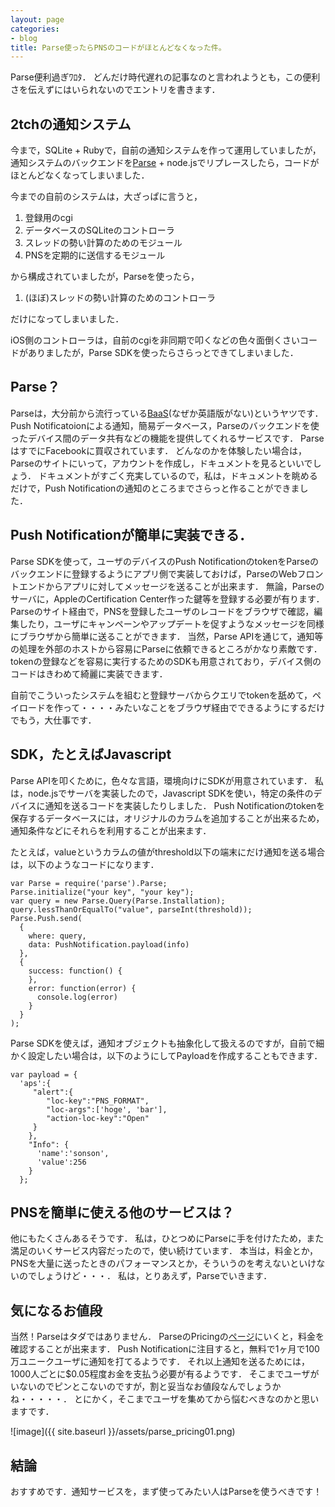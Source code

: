 ```yaml
---
layout: page
categories:
- blog
title: Parse使ったらPNSのコードがほとんどなくなった件。
---
```


Parse便利過ぎﾜﾛﾀ．
どんだけ時代遅れの記事なのと言われようとも，この便利さを伝えずにはいられないのでエントリを書きます．

## 2tchの通知システム

今まで，SQLite + Rubyで，自前の通知システムを作って運用していましたが，通知システムのバックエンドを[Parse](https://www.parse.com) + node.jsでリプレースしたら，コードがほとんどなくなってしまいました．

今までの自前のシステムは，大ざっぱに言うと，

1. 登録用のcgi
2. データベースのSQLiteのコントローラ
3. スレッドの勢い計算のためのモジュール
4. PNSを定期的に送信するモジュール

から構成されていましたが，Parseを使ったら，

1. (ほぼ)スレッドの勢い計算のためのコントローラ

だけになってしまいました．

iOS側のコントローラは，自前のcgiを非同期で叩くなどの色々面倒くさいコードがありましたが，Parse SDKを使ったらさらっとできてしまいました．

## Parse？

Parseは，大分前から流行っている[BaaS](http://de.wikipedia.org/wiki/Backend_as_a_Service)(なぜか英語版がない)というヤツです．
Push Notificatoionによる通知，簡易データベース，Parseのバックエンドを使ったデバイス間のデータ共有などの機能を提供してくれるサービスです．
ParseはすでにFacebookに買収されています．
どんなのかを体験したい場合は，Parseのサイトにいって，アカウントを作成し，ドキュメントを見るといいでしょう．
ドキュメントがすごく充実しているので，私は，ドキュメントを眺めるだけで，Push Notificationの通知のところまでさらっと作ることができました．

## Push Notificationが簡単に実装できる．

Parse SDKを使って，ユーザのデバイスのPush NotificationのtokenをParseのバックエンドに登録するようにアプリ側で実装しておけば，ParseのWebフロントエンドからアプリに対してメッセージを送ることが出来ます．
無論，Parseのサーバに，AppleのCertification Center作った鍵等を登録する必要が有ります．
Parseのサイト経由で，PNSを登録したユーザのレコードをブラウザで確認，編集したり，ユーザにキャンペーンやアップデートを促すようなメッセージを同様にブラウザから簡単に送ることができます．
当然，Parse APIを通じて，通知等の処理を外部のホストから容易にParseに依頼できるところがかなり素敵です．
tokenの登録などを容易に実行するためのSDKも用意されており，デバイス側のコードはきわめて綺麗に実装できます．

自前でこういったシステムを組むと登録サーバからクエリでtokenを舐めて，ペイロードを作って・・・・みたいなことをブラウザ経由でできるようにするだけでもう，大仕事です．

## SDK，たとえばJavascript

Parse APIを叩くために，色々な言語，環境向けにSDKが用意されています．
私は，node.jsでサーバを実装したので，Javascript SDKを使い，特定の条件のデバイスに通知を送るコードを実装したりしました．
Push Notificationのtokenを保存するデータベースには，オリジナルのカラムを追加することが出来るため，通知条件などにそれらを利用することが出来ます．

たとえば，valueというカラムの値がthreshold以下の端末にだけ通知を送る場合は，以下のようなコードになります．

    var Parse = require('parse').Parse;
    Parse.initialize("your key", "your key");
    var query = new Parse.Query(Parse.Installation);
    query.lessThanOrEqualTo("value", parseInt(threshold));
    Parse.Push.send(
      {
        where: query,
        data: PushNotification.payload(info)
      },
      {
        success: function() {
        },
        error: function(error) {
          console.log(error)
        }
      }
    );

Parse SDKを使えば，通知オブジェクトも抽象化して扱えるのですが，自前で細かく設定したい場合は，以下のようにしてPayloadを作成することもできます．

    var payload = {
      'aps':{  
         "alert":{  
            "loc-key":"PNS_FORMAT",
            "loc-args":['hoge', 'bar'],
            "action-loc-key":"Open"
         }
        },
        "Info": {  
          'name':'sonson',
          'value':256
        }
      };

## PNSを簡単に使える他のサービスは？

他にもたくさんあるそうです．
私は，ひとつめにParseに手を付けたため，また満足のいくサービス内容だったので，使い続けています．
本当は，料金とか，PNSを大量に送ったときのパフォーマンスとか，そういうのを考えないといけないのでしょうけど・・・．
私は，とりあえず，Parseでいきます．

## 気になるお値段

当然！Parseはタダではありません．
ParseのPricingの[ページ](https://www.parse.com/plans)にいくと，料金を確認することが出来ます．
Push Notificationに注目すると，無料で1ヶ月で100万ユニークユーザに通知を打てるようです．
それ以上通知を送るためには，1000人ごとに$0.05程度お金を支払う必要が有るようです．
そこまでユーザがいないのでピンとこないのですが，割と妥当なお値段なんでしょうかね・・・・・．
とにかく，そこまでユーザを集めてから悩むべきなのかと思いますです．

![image]({{ site.baseurl }}/assets/parse_pricing01.png)

## 結論

おすすめです．通知サービスを，まず使ってみたい人はParseを使うべきです！

